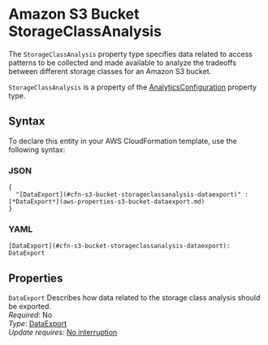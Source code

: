 # Amazon S3 Bucket StorageClassAnalysis<a name="aws-properties-s3-bucket-storageclassanalysis"></a>

<a name="aws-properties-s3-bucket-storageclassanalysis-description"></a>The `StorageClassAnalysis` property type specifies data related to access patterns to be collected and made available to analyze the tradeoffs between different storage classes for an Amazon S3 bucket\.

<a name="aws-properties-s3-bucket-storageclassanalysis-inheritance"></a> `StorageClassAnalysis` is a property of the [AnalyticsConfiguration](aws-properties-s3-bucket-analyticsconfiguration.md) property type\. 

## Syntax<a name="aws-properties-s3-bucket-storageclassanalysis-syntax"></a>

To declare this entity in your AWS CloudFormation template, use the following syntax:

### JSON<a name="aws-properties-s3-bucket-storageclassanalysis-syntax.json"></a>

```
{
  "[DataExport](#cfn-s3-bucket-storageclassanalysis-dataexport)" : [*DataExport*](aws-properties-s3-bucket-dataexport.md)
}
```

### YAML<a name="aws-properties-s3-bucket-storageclassanalysis-syntax.yaml"></a>

```
[DataExport](#cfn-s3-bucket-storageclassanalysis-dataexport): DataExport
```

## Properties<a name="aws-properties-s3-bucket-storageclassanalysis-properties"></a>

`DataExport`  <a name="cfn-s3-bucket-storageclassanalysis-dataexport"></a>
Describes how data related to the storage class analysis should be exported\.  
 *Required*: No  
 *Type*: [DataExport](aws-properties-s3-bucket-dataexport.md)   
 *Update requires*: [No interruption](using-cfn-updating-stacks-update-behaviors.md#update-no-interrupt) 
